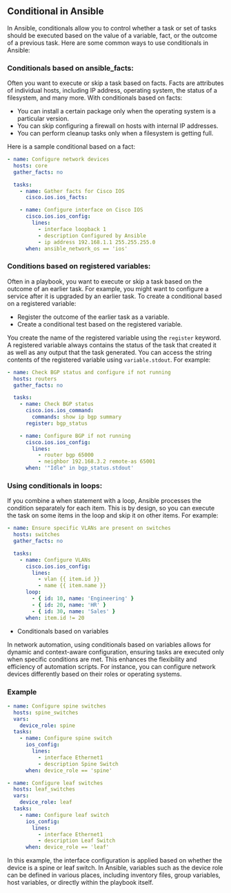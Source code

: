 ## Conditional in Ansible

In Ansible, conditionals allow you to control whether a task or set of tasks should be executed based on the value of a variable, fact, or the outcome of a previous task. Here are some common ways to use conditionals in Ansible:

### Conditionals based on ansible_facts:

Often you want to execute or skip a task based on facts. Facts are attributes of individual hosts, including IP address, operating system, the status of a filesystem, and many more. With conditionals based on facts:

- You can install a certain package only when the operating system is a particular version.
- You can skip configuring a firewall on hosts with internal IP addresses.
- You can perform cleanup tasks only when a filesystem is getting full.

Here is a sample conditional based on a fact:

```yaml
- name: Configure network devices
  hosts: core
  gather_facts: no

  tasks:
    - name: Gather facts for Cisco IOS
      cisco.ios.ios_facts:

    - name: Configure interface on Cisco IOS
      cisco.ios.ios_config:
        lines:
          - interface loopback 1
          - description Configured by Ansible
          - ip address 192.168.1.1 255.255.255.0
      when: ansible_network_os == 'ios'
```

### Conditions based on registered variables:

Often in a playbook, you want to execute or skip a task based on the outcome of an earlier task. For example, you might want to configure a service after it is upgraded by an earlier task. To create a conditional based on a registered variable:

- Register the outcome of the earlier task as a variable.
- Create a conditional test based on the registered variable.

You create the name of the registered variable using the `register` keyword. A registered variable always contains the status of the task that created it as well as any output that the task generated. You can access the string contents of the registered variable using `variable.stdout`. For example:

```yaml
- name: Check BGP status and configure if not running
  hosts: routers
  gather_facts: no

  tasks:
    - name: Check BGP status
      cisco.ios.ios_command:
        commands: show ip bgp summary
      register: bgp_status

    - name: Configure BGP if not running
      cisco.ios.ios_config:
        lines:
          - router bgp 65000
          - neighbor 192.168.3.2 remote-as 65001
      when: '"Idle" in bgp_status.stdout'
```

### Using conditionals in loops:

If you combine a when statement with a loop, Ansible processes the condition separately for each item. This is by design, so you can execute the task on some items in the loop and skip it on other items. For example:

```yaml
- name: Ensure specific VLANs are present on switches
  hosts: switches
  gather_facts: no

  tasks:
    - name: Configure VLANs
      cisco.ios.ios_config:
        lines:
          - vlan {{ item.id }}
          - name {{ item.name }}
      loop:
        - { id: 10, name: 'Engineering' }
        - { id: 20, name: 'HR' }
        - { id: 30, name: 'Sales' }
      when: item.id != 20
```

- Conditionals based on variables

In network automation, using conditionals based on variables allows for dynamic and context-aware configuration, ensuring tasks are executed only when specific conditions are met. This enhances the flexibility and efficiency of automation scripts. For instance, you can configure network devices differently based on their roles or operating systems.

### Example

```yaml
- name: Configure spine switches
  hosts: spine_switches
  vars:
    device_role: spine
  tasks:
    - name: Configure spine switch
      ios_config:
        lines:
          - interface Ethernet1
          - description Spine Switch
      when: device_role == 'spine'

- name: Configure leaf switches
  hosts: leaf_switches
  vars:
    device_role: leaf
  tasks:
    - name: Configure leaf switch
      ios_config:
        lines:
          - interface Ethernet1
          - description Leaf Switch
      when: device_role == 'leaf'
```

In this example, the interface configuration is applied based on whether the device is a spine or leaf switch. In Ansible, variables such as the device role can be defined in various places, including inventory files, group variables, host variables, or directly within the playbook itself.
